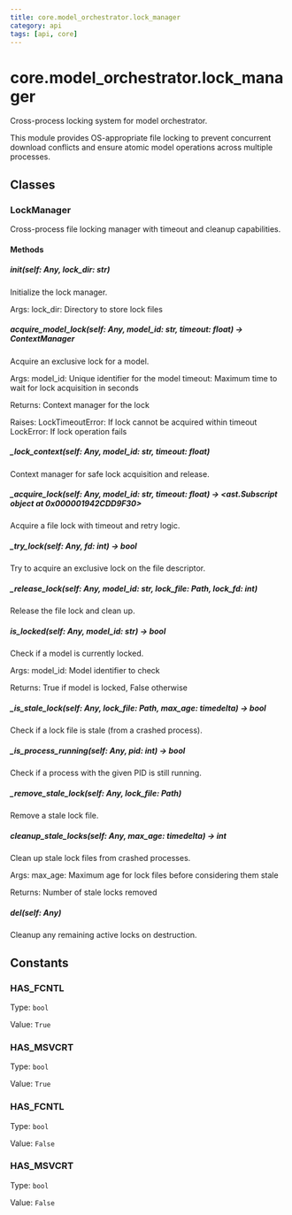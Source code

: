 ```yaml
---
title: core.model_orchestrator.lock_manager
category: api
tags: [api, core]
---
```


# core.model_orchestrator.lock_manager

Cross-process locking system for model orchestrator.

This module provides OS-appropriate file locking to prevent concurrent download conflicts
and ensure atomic model operations across multiple processes.

## Classes

### LockManager

Cross-process file locking manager with timeout and cleanup capabilities.

#### Methods

##### __init__(self: Any, lock_dir: str)

Initialize the lock manager.

Args:
    lock_dir: Directory to store lock files

##### acquire_model_lock(self: Any, model_id: str, timeout: float) -> ContextManager

Acquire an exclusive lock for a model.

Args:
    model_id: Unique identifier for the model
    timeout: Maximum time to wait for lock acquisition in seconds
    
Returns:
    Context manager for the lock
    
Raises:
    LockTimeoutError: If lock cannot be acquired within timeout
    LockError: If lock operation fails

##### _lock_context(self: Any, model_id: str, timeout: float)

Context manager for safe lock acquisition and release.

##### _acquire_lock(self: Any, model_id: str, timeout: float) -> <ast.Subscript object at 0x000001942CDD9F30>

Acquire a file lock with timeout and retry logic.

##### _try_lock(self: Any, fd: int) -> bool

Try to acquire an exclusive lock on the file descriptor.

##### _release_lock(self: Any, model_id: str, lock_file: Path, lock_fd: int)

Release the file lock and clean up.

##### is_locked(self: Any, model_id: str) -> bool

Check if a model is currently locked.

Args:
    model_id: Model identifier to check
    
Returns:
    True if model is locked, False otherwise

##### _is_stale_lock(self: Any, lock_file: Path, max_age: timedelta) -> bool

Check if a lock file is stale (from a crashed process).

##### _is_process_running(self: Any, pid: int) -> bool

Check if a process with the given PID is still running.

##### _remove_stale_lock(self: Any, lock_file: Path)

Remove a stale lock file.

##### cleanup_stale_locks(self: Any, max_age: timedelta) -> int

Clean up stale lock files from crashed processes.

Args:
    max_age: Maximum age for lock files before considering them stale
    
Returns:
    Number of stale locks removed

##### __del__(self: Any)

Cleanup any remaining active locks on destruction.

## Constants

### HAS_FCNTL

Type: `bool`

Value: `True`

### HAS_MSVCRT

Type: `bool`

Value: `True`

### HAS_FCNTL

Type: `bool`

Value: `False`

### HAS_MSVCRT

Type: `bool`

Value: `False`

